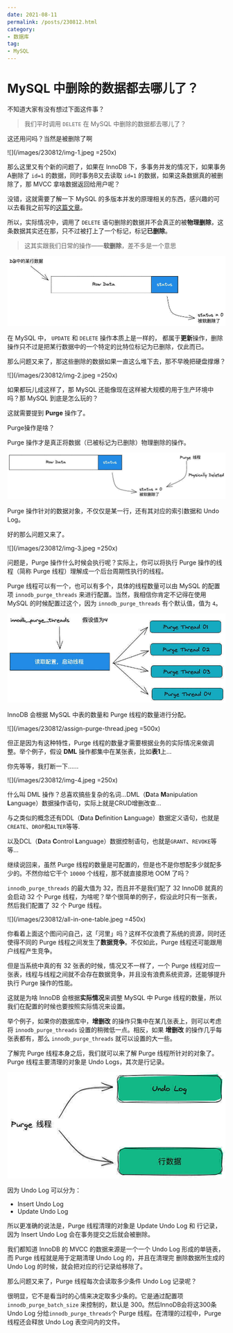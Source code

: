 ```yaml
---
date: 2021-08-11
permalink: /posts/230812.html
category:
- 数据库
tag:
- MySQL
---
```


# MySQL 中删除的数据都去哪儿了？

不知道大家有没有想过下面这件事？

> 我们平时调用 `DELETE` 在 MySQL 中删除的数据都去哪儿了？

这还用问吗？当然是被删除了啊

![](/images/230812/img-1.jpeg =250x)

那么这里又有个新的问题了，如果在 InnoDB 下，多事务并发的情况下，如果事务A删除了 `id=1` 的数据，同时事务B又去读取 `id=1` 的数据，如果这条数据真的被删除了，那 MVCC 拿啥数据返回给用户呢？

没错，这就需要了解一下 MySQL 的多版本并发的原理相关的东西，感兴趣的可以去看我之前写的[这篇文章]()。



所以，实际情况中，调用了 `DELETE` 语句删除的数据并不会真正的被**物理删除**，这条数据其实还在那，只不过被打上了一个标记，标记**已删除**。

> 这其实跟我们日常的操作——**软删除**，差不多是一个意思

![](/images/230812/row-data-in-db.jpeg)



在 MySQL 中， `UPDATE` 和 `DELETE` 操作本质上是一样的， 都属于**更新**操作，删除操作只不过是把某行数据中的一个特定的比特位标记为已删除，仅此而已。



那么问题又来了，那这些删除的数据如果一直这么堆下去，那不早晚把硬盘撑爆？

![](/images/230812/img-2.jpeg =250x)

如果都玩儿成这样了，那 MySQL 还能像现在这样被大规模的用于生产环境中吗？那 MySQL 到底是怎么玩的？



这就需要提到 **Purge** 操作了。

Purge操作是啥？



Purge 操作才是真正将数据（已被标记为已删除）物理删除的操作。

![](/images/230812/purge-operation.jpeg)

Purge 操作针对的数据对象，不仅仅是某一行，还有其对应的索引数据和 Undo Log。

好的那么问题又来了。

![](/images/230812/img-3.jpeg =250x)

问题是，Purge 操作什么时候会执行呢？实际上，你可以将执行 Purge 操作的线程（简称 Purge 线程）理解成一个后台周期性执行的线程。

Purge 线程可以有一个，也可以有多个，具体的线程数量可以由 MySQL 的配置项 `innodb_purge_threads` 来进行配置。当然，我相信你肯定不记得在使用 MySQL 的时候配置过这个，因为 `innodb_purge_threads` 有个默认值，值为 `4`。

![](/images/230812/config-innodb-purge-threads.jpeg)

InnoDB 会根据 MySQL 中表的数量和 Purge 线程的数量进行分配。

![](/images/230812/assign-purge-thread.jpeg =500x)

但正是因为有这种特性，Purge 线程的数量才需要根据业务的实际情况来做调整。举个例子，假设 **DML** 操作都集中在某张表，比如**表1**上...

你先等等，我打断一下......

![](/images/230812/img-4.jpeg =250x)

什么叫 DML 操作？总喜欢搞些复杂的名词...DML（**D**ata **M**anipulation **L**anguage）数据操作语句，实际上就是CRUD增删改查...

与之类似的概念还有DDL（**D**ata **D**efinition **L**anguage）数据定义语句，也就是`CREATE`、`DROP`和`ALTER`等等.

以及DCL（**D**ata **C**ontrol **L**anguage）数据控制语句，也就是`GRANT`、`REVOKE`等等...



继续说回来，虽然 Purge 线程的数量是可配置的，但是也不是你想配多少就配多少的。不然你给它干个 `10000` 个线程，那不就直接原地 OOM 了吗？

`innodb_purge_threads` 的最大值为 32，而且并不是我们配了 32 InnoDB 就真的会启动 32 个 Purge 线程，为啥呢？举个很简单的例子，假设此时只有一张表，然后我们配置了 32 个 Purge 线程。

![](/images/230812/all-in-one-table.jpeg =450x)

你看着上面这个图问问自己，这「河里」吗？这样不仅浪费了系统的资源，同时还使得不同的 Purge 线程之间发生了**数据竞争**。不仅如此，Purge 线程还可能跟用户线程产生竞争。

但是当系统中真的有 32 张表的时候，情况又不一样了，一个 Purge 线程对应一张表，线程与线程之间就不会存在数据竞争，并且没有浪费系统资源，还能够提升执行 Purge 操作的性能。



这就是为啥 InnoDB 会根据**实际情况**来调整 MySQL 中 Purge 线程的数量，所以我们在配置的时候也要按照实际情况来设置。

举个例子，如果你的数据库中，**增删改** 的操作只集中在某几张表上，则可以考虑将 `innodb_purge_threads`  设置的稍微低一点。相反，如果 **增删改** 的操作几乎每张表都有，那么 `innodb_purge_threads`  就可以设置的大一些。



了解完 Purge 线程本身之后，我们就可以来了解 Purge 线程所针对的对象了。Purge 线程主要清理的对象是 Undo Logs，其次是行记录。

![](/images/230812/main-object.jpeg)

因为 Undo Log 可以分为：

- Insert Undo Log
- Update Undo Log

所以更准确的说法是，Purge 线程清理的对象是 Update Undo Log 和 行记录，因为 Insert Undo Log 会在事务提交之后就会被删除。

我们都知道 InnoDB 的 MVCC 的数据来源是一个一个 Undo Log 形成的单链表，而 Purge 线程就是用于定期清理 Undo Log 的，并且在清理完 删除数据所生成的 Undo Log 的时候，就会把对应的行记录给移除了。



那么问题又来了，Purge 线程每次会读取多少条件 Undo Log 记录呢？

很明显，它不是看当时的心情来决定取多少条的。它是通过配置项 `innodb_purge_batch_size` 来控制的，默认是 300。然后InnoDB会将这300条 Undo Log 分给`innodb_purge_threads`个 Purge 线程。在清理的过程中，Purge 线程还会释放 Undo Log 表空间内的文件。




